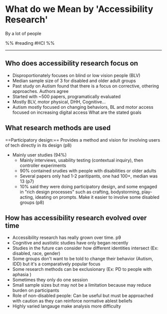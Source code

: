 # What do we Mean by 'Accessibility Research'
By a lot of people

%%
#reading 
#HCI 
%%

---

## Who does accessibility research focus on

- Disproportionately focuses on blind or low vision people (BLV)
- Median sample size of  3 for disabled and older adult groups
- Past study on Autism found that there is a focus on corrective, othering approaches. Authors agree 
- Started with ~500 papers, programatically evaluated
- Mostly BLV, motor physical, DHH, Cognitive...
- Autism mostly focused on changing behaviors, BL and motor access focused on increasing digital access
What are the stated goals

## What research methods are used

==Participatory design:== Provides a method and vision for involving users of tech directly in its design (p8)

- Mainly user studies (94%)
	- Mainly interviews, usability testing (contextual inquiry), then controller experiments
	- 90% contained srudies with people with disabilities or older adults
	- Several papers only had 1-2 paritipants, one had 100+, median was 13  (p7)
	- 10% said they were doing participatory design, and some engaged in "rich design processes" such as crafting, bodystorming, play-acting, ideating on prompts. Make it easier to involve some disabled groups (p8)


## How has accessibility research evolved over time

- Accessibility research has really grown over time. p9
- Cognitive and austistic studies have only began recently 
- Studies in the future can consider how different identities intersect (Ex: disabled, race, gender)
- Some groups don't want to be told to change their behavior (Autism, IDD) but it's a comparatively popular focus 
- Some research methods can be exclusionary (Ex: PD to people with aphasia ) 
- Sometimes they only do one session
- Small sample sizes but may not be a limitation because may reduce burden on participants
- Role of non-disabled people: Can be useful but must be approached with caution as they can reinforce normative ablest beliefs 
- Highly varied langauge make analysis more difficulty
